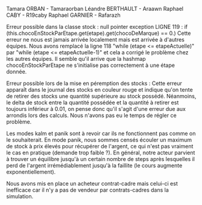 Tamara ORBAN - Tamaraorban
Léandre BERTHAULT - Araawn
Raphael CABY - R19caby
Raphael GARNIER - Rafarazh

Erreur possible dans la classe stock : null pointer exception
LIGNE 119 : if (this.chocoEnStockParEtape.get(etape).get(chocoDeMarque) == 0.)
Cette erreur ne nous est jamais arrivée localement mais est arrivée à d'autres équipes.
Nous avons remplacé la ligne 118 "while (etape <= etapeActuelle)" par "while (etape <= etapeActuelle-1)" et cela a corrigé le problème chez les autres équipes. Il semble qu'il arrive que la hashmap chocoEnStockParEtape ne s'initialise pas correctement à une étape donnée.

Erreur possible lors de la mise en péremption des stocks :
Cette erreur apparaît dans le journal des stocks en couleur rouge et indique qu'on tente de retirer des stocks une quantité supérieure au stock possédé. Néanmoins, le delta de stock entre la quantité possédée et la quantité à retirer est toujours inférieur à 0.01, on pense donc qu'il s'agit d'une erreur due aux arrondis lors des calculs. Nous n'avons pas eu le temps de régler ce problème.

Les modes kalm et panik sont à revoir car ils ne fonctionnent pas comme on le souhaiterait. En mode panik, nous sommes censés écouler un maximum de stock à prix élevés pour récupérer de l'argent, ce qui n'est pas vraiment le cas en pratique (demande trop faible ?). En général, notre acteur parvient à trouver un équilibre jusqu'à un certain nombre de steps après lesquelles il perd de l'argent irrémédiablement jusqu'à la faillite (le cours augmente exponentiellement).

Nous avons mis en place un acheteur contrat-cadre mais celui-ci est inefficace car il n'y a pas de vendeur par contrats-cadres dans la simulation.